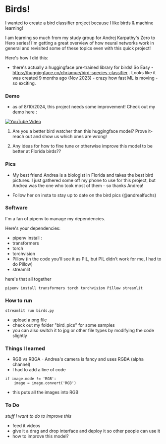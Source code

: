 # Birds! 

I wanted to create a bird classifier project because I like birds & machine learning! 

I am learning so much from my study group for Andrej Karpathy's Zero to Hero series! I'm getting a great overview of how neural networks work in general and revisited some of these topics even with this quick project! 


Here's how I did this: 

- there's actually a huggingface pre-trained library for birds! So Easy - https://huggingface.co/chriamue/bird-species-classifier . Looks like it was created 9 months ago (Nov 2023) - crazy how fast ML is moving - so exciting. 


### Demo

- as of 8/10/2024, this project needs some improvement! Check out my demo here : 

[![YouTube Video](https://img.youtube.com/vi/cgtEztkR0NY/0.jpg)](https://youtu.be/cgtEztkR0NY)


1. Are you a better bird watcher than this huggingface model? Prove it- reach out and show us which ones are wrong! 

2. Any ideas for how to fine tune or otherwise improve this model to be better at Florida birds?? 


### Pics
- My best friend Andrea is a biologist in Florida and takes the best bird pictures. I just gathered some off my phone to use for this project, but Andrea was the one who took most of them - so thanks Andrea! 

- Follow her on insta to stay up to date on the bird pics (@andrealfuchs)



### Software 

I'm a fan of pipenv to manage my dependencies. 

Here's your dependencies: 

- pipenv install : 
- transformers
- torch
- torchvision
- Pillow (in the code you'll see it as PIL, but PIL didn't work for me, I had to do Pillow)
- streamlit

here's that all together
```
pipenv install transformers torch torchvision Pillow streamlit
```

### How to run 
`streamlit run birds.py`

- upload a png file 
- check out my folder "bird_pics" for some samples
- you can also switch it to jpg or other file types by modifying the code slightly 


### Things I learned
- RGB vs RBGA - Andrea's camera is fancy and uses RGBA (alpha channel)
- I had to add a line of code 
```
if image.mode != 'RGB':
    image = image.convert('RGB') 
```
- this puts all the images into RGB 

### To Do 
*stuff I want to do to improve this*
- feed it videos
- give it a drag and drop interface and deploy it so other people can use it 
- how to improve this model? 

